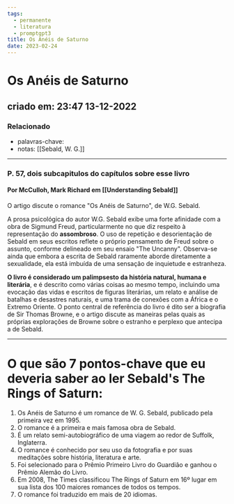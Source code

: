 ```yaml
---
tags:
  - permanente
  - literatura
  - promptgpt3
title: Os Anéis de Saturno
date: 2023-02-24
---
```


# Os Anéis de Saturno

## criado em: 23:47 13-12-2022

### Relacionado

- palavras-chave: 
- notas: [[Sebald, W. G.]]
---

### P. 57, dois subcapitulos do capítulos sobre esse livro

#### Por **McCulloh, Mark Richard** em [[Understanding Sebald]]

O artigo discute o romance "Os Anéis de Saturno", de W.G. Sebald.

A prosa psicológica do autor W.G. Sebald exibe uma forte afinidade com a obra de Sigmund Freud, particularmente no que diz respeito à representação do **assombroso**. O uso de repetição e desorientação de Sebald em seus escritos reflete o próprio pensamento de Freud sobre o assunto, conforme delineado em seu ensaio "The Uncanny". Observa-se ainda que embora a escrita de Sebald raramente aborde diretamente a sexualidade, ela está imbuída de uma sensação de inquietude e estranheza.

**O livro é considerado um palimpsesto da história natural, humana e literária**, e é descrito como várias coisas ao mesmo tempo, incluindo uma evocação das vidas e escritos de figuras literárias, um relato e análise de batalhas e desastres naturais, e uma trama de conexões com a África e o Extremo Oriente. O ponto central de referência do livro é dito ser a biografia de Sir Thomas Browne, e o artigo discute as maneiras pelas quais as próprias explorações de Browne sobre o estranho e perplexo que antecipa a de Sebald.

---

# O que são 7 pontos-chave que eu deveria saber ao ler Sebald's The Rings of Saturn: 

1. Os Anéis de Saturno é um romance de W. G. Sebald, publicado pela primeira vez em 1995.
2. O romance é a primeira e mais famosa obra de Sebald.
3. É um relato semi-autobiográfico de uma viagem ao redor de Suffolk, Inglaterra.
4. O romance é conhecido por seu uso da fotografia e por suas meditações sobre história, literatura e arte.
5. Foi selecionado para o Prêmio Primeiro Livro do Guardião e ganhou o Prêmio Alemão do Livro.
6. Em 2008, The Times classificou The Rings of Saturn em 16º lugar em sua lista dos 100 maiores romances de todos os tempos.
7. O romance foi traduzido em mais de 20 idiomas.

